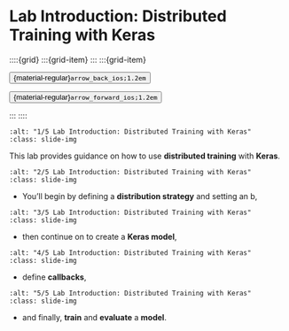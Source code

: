# Lab Introduction: Distributed Training with Keras

<aside class="margin sidebar">

::::{grid}
:::{grid-item}
:::
:::{grid-item}
<div id="slide-controls" class="btn-toolbar justify-content-between">

<button id="arrow_back" class="sd-btn">{material-regular}`arrow_back_ios;1.2em`</button>

<button id="arrow_forward" class="sd-btn">{material-regular}`arrow_forward_ios;1.2em`</button>
</div>
:::
::::
</aside>
<div class="slides">
<div>

```{image} ../../../images/gcp_courses/production_ml_systems/designing_high_performance_m/lab_intro_distributed_training_with_keras/001.jpg
:alt: "1/5 Lab Introduction: Distributed Training with Keras"
:class: slide-img
```
<div class="cell tag_remove-input tag_output_scroll docutils container">
<div class="cell_output docutils container">

This lab provides guidance on how to use **distributed training** with **Keras**.
</div>
</div>
</div>
</div>
<div class="slides">
<div>

```{image} ../../../images/gcp_courses/production_ml_systems/designing_high_performance_m/lab_intro_distributed_training_with_keras/002.jpg
:alt: "2/5 Lab Introduction: Distributed Training with Keras"
:class: slide-img
```
<div class="cell tag_remove-input tag_output_scroll docutils container">
<div class="cell_output docutils container">

* You’ll begin by defining a **distribution strategy** and setting an b,
</div>
</div>
</div>
</div>
<div class="slides">
<div>

```{image} ../../../images/gcp_courses/production_ml_systems/designing_high_performance_m/lab_intro_distributed_training_with_keras/003.jpg
:alt: "3/5 Lab Introduction: Distributed Training with Keras"
:class: slide-img
```
<div class="cell tag_remove-input tag_output_scroll docutils container">
<div class="cell_output docutils container">

* then continue on to create a **Keras model**,
</div>
</div>
</div>
</div>
<div class="slides">
<div>

```{image} ../../../images/gcp_courses/production_ml_systems/designing_high_performance_m/lab_intro_distributed_training_with_keras/004.jpg
:alt: "4/5 Lab Introduction: Distributed Training with Keras"
:class: slide-img
```
<div class="cell tag_remove-input tag_output_scroll docutils container">
<div class="cell_output docutils container">

* define **callbacks**,
</div>
</div>
</div>
</div>
<div class="slides">
<div>

```{image} ../../../images/gcp_courses/production_ml_systems/designing_high_performance_m/lab_intro_distributed_training_with_keras/005.jpg
:alt: "5/5 Lab Introduction: Distributed Training with Keras"
:class: slide-img
```
<div class="cell tag_remove-input tag_output_scroll docutils container">
<div class="cell_output docutils container">

* and finally, **train** and **evaluate** a **model**.
</div>
</div>
</div>
</div>
